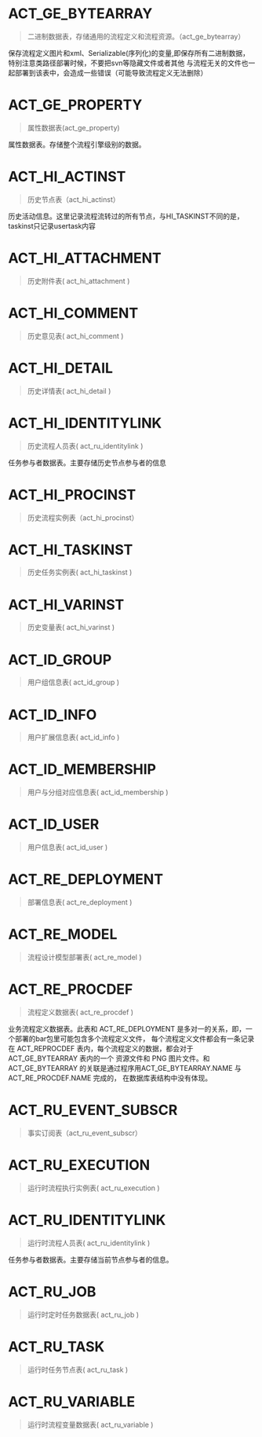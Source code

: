 # ACT_GE_BYTEARRAY
> 二进制数据表，存储通用的流程定义和流程资源。（act_ge_bytearray）

保存流程定义图片和xml、Serializable(序列化)的变量,即保存所有二进制数据，特别注意类路径部署时候，不要把svn等隐藏文件或者其他
与流程无关的文件也一起部署到该表中，会造成一些错误（可能导致流程定义无法删除）

# ACT_GE_PROPERTY
> 属性数据表(act_ge_property)

属性数据表。存储整个流程引擎级别的数据。

# ACT_HI_ACTINST
> 历史节点表（act_hi_actinst）

历史活动信息。这里记录流程流转过的所有节点，与HI_TASKINST不同的是，taskinst只记录usertask内容

# ACT_HI_ATTACHMENT
> 历史附件表( act_hi_attachment )

# ACT_HI_COMMENT
> 历史意见表( act_hi_comment )

# ACT_HI_DETAIL
> 历史详情表( act_hi_detail )

# ACT_HI_IDENTITYLINK
> 历史流程人员表( act_ru_identitylink )  

任务参与者数据表。主要存储历史节点参与者的信息

# ACT_HI_PROCINST
> 历史流程实例表（act_hi_procinst）

# ACT_HI_TASKINST
> 历史任务实例表( act_hi_taskinst )

# ACT_HI_VARINST
> 历史变量表( act_hi_varinst )

# ACT_ID_GROUP
> 用户组信息表( act_id_group )

# ACT_ID_INFO
> 用户扩展信息表( act_id_info )

# ACT_ID_MEMBERSHIP
> 用户与分组对应信息表( act_id_membership )

# ACT_ID_USER
> 用户信息表( act_id_user )

# ACT_RE_DEPLOYMENT
> 部署信息表( act_re_deployment )

# ACT_RE_MODEL
> 流程设计模型部署表( act_re_model )

# ACT_RE_PROCDEF
> 流程定义数据表( act_re_procdef )

业务流程定义数据表。此表和 ACT_RE_DEPLOYMENT 是多对一的关系，即，一个部署的bar包里可能包含多个流程定义文件，
每个流程定义文件都会有一条记录在 ACT_REPROCDEF 表内，每个流程定义的数据，都会对于 ACT_GE_BYTEARRAY 表内的一个
资源文件和 PNG 图片文件。和 ACT_GE_BYTEARRAY 的关联是通过程序用ACT_GE_BYTEARRAY.NAME 与 ACT_RE_PROCDEF.NAME 完成的，
在数据库表结构中没有体现。

# ACT_RU_EVENT_SUBSCR
> 事实订阅表（act_ru_event_subscr）

# ACT_RU_EXECUTION
> 运行时流程执行实例表( act_ru_execution )

# ACT_RU_IDENTITYLINK
> 运行时流程人员表( act_ru_identitylink )

任务参与者数据表。主要存储当前节点参与者的信息。

# ACT_RU_JOB
> 运行时定时任务数据表( act_ru_job )

# ACT_RU_TASK
> 运行时任务节点表( act_ru_task )

# ACT_RU_VARIABLE
> 运行时流程变量数据表( act_ru_variable )